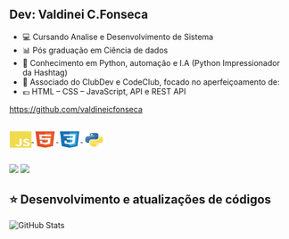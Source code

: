 ## Dev: Valdinei C.Fonseca  

- 💻 Cursando Analise e Desenvolvimento de Sistema
- 📊 Pós graduação em Ciência de dados
- 🤖 Conhecimento em Python, automação e I.A (Python Impressionador da Hashtag)
- 🏅 Associado do ClubDev e CodeClub, focado no aperfeiçoamento de:
- 💶 HTML – CSS – JavaScript, API e REST API

https://github.com/valdineicfonseca
<div align="center">
  <a href="https://github.com/valdineicfonseca?tab=repositories">
  
  <!-- 
    <img height="180em" src="https://github-readme-stats.vercel.app/api?username=valdineicfonseca&show_icons=true&theme=dark&include_all_commits=true&count_private=true"/>       <br>
    <img height="150em" src="https://github-readme-stats.vercel.app/api/top-langs/?username=&layout=compact&langs_count=7&theme=dracula"/>
  -->
</div>

<div style="display: inline_block"><br>
  
  <img align="center" alt="HTML-CSS-" height="30" width="40" src="https://raw.githubusercontent.com/devicons/devicon/master/icons/javascript/javascript-plain.svg">
  <img align="center" alt="
DevClub/MSONE/mission-one/
" height="30" width="40" src="https://raw.githubusercontent.com/devicons/devicon/master/icons/html5/html5-original.svg">
  <img align="center" alt="HTML-CSS-" height="30" width="40" src="https://raw.githubusercontent.com/devicons/devicon/master/icons/css3/css3-original.svg">
  <img align="center" alt="python_hashtag" height="30" width="40" src="https://raw.githubusercontent.com/devicons/devicon/master/icons/python/python-original.svg">
  
  
  
</div>
<!---
valdineicfonseca/valdineicfonseca is a ✨ special ✨ repository because its `README.md` (this file) appears on your GitHub profile.
You can click the Preview link to take a look at your changes.
--->
 
## 

  <p align="left">
  
  <a href="http://www.linkedin.com/in/valdinei-c-fonseca" alt="Linkedin" target="_blank">
  <img src="https://img.shields.io/badge/-Linkedin-0e76a8?style=flat-square&logo=Linkedin&logoColor=white&link=LINKDIN"/></a>

   <a href="https://www.instagram.com/valdinecfonseca/" alt="Instagram" target="_blank">
  <img src="https://img.shields.io/badge/-Instagram-DF0174?style=flat-square&labelColor=DF0174&logo=instagram&logoColor=white&link=INSTAGRAM"/></a>
</p>  
 
## ⭐ Desenvolvimento e atualizações de códigos  
![GitHub Stats](https://github-readme-stats.vercel.app/api?username=valdineicfonseca&show_icons=true)
